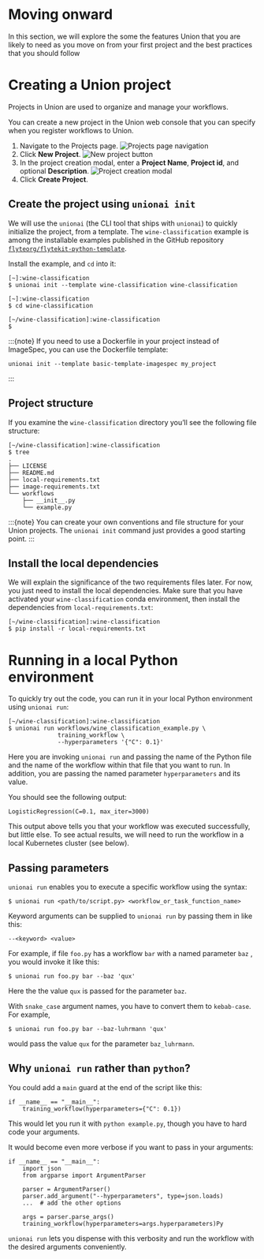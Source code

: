 # Moving onward

In this section, we will explore the some the features Union that you are likely to need as you
move on from your first project and the best practices that you should follow

# Creating a Union project

Projects in Union are used to organize and manage your workflows.

You can create a new project in the Union web console that you can specify when you register workflows to Union.

1. Navigate to the Projects page.
![Projects page navigation](/_static/images/projects-nav.png)
2. Click **New Project**.
![New project button](/_static/images/project-new-project-btn.png)
3. In the project creation modal, enter a **Project Name**, **Project id**, and optional **Description**.
![Project creation modal](/_static/images/project-creation-modal.png)
4. Click **Create Project**.

## Create the project using `unionai init`

We will use the `unionai` (the CLI tool that ships with `unionai`) to quickly initialize the project, from a template.
The `wine-classification` example is among the installable examples published in the GitHub repository [`flyteorg/flytekit-python-template`](https://github.com/flyteorg/flytekit-python-template).

Install the example, and `cd` into it:

```{code-block} shell
[~]:wine-classification
$ unionai init --template wine-classification wine-classification

[~]:wine-classification
$ cd wine-classification

[~/wine-classification]:wine-classification
$
```

:::{note}
If you need to use a Dockerfile in your project instead of ImageSpec, you can use the Dockerfile template:

```{code-block} shell
unionai init --template basic-template-imagespec my_project
```
:::

## Project structure

If you examine the `wine-classification` directory you’ll see the following file structure:

```{code-block} shell
[~/wine-classification]:wine-classification
$ tree
.
├── LICENSE
├── README.md
├── local-requirements.txt
├── image-requirements.txt
└── workflows
    ├── __init__.py
    └── example.py
```

:::{note}
You can create your own conventions and file structure for your Union projects.
The `unionai init` command just provides a good starting point.
:::

## Install the local dependencies

We will explain the significance of the two requirements files later.
For now, you just need to install the local dependencies.
Make sure that you have activated your `wine-classification` conda environment, then install the dependencies from `local-requirements.txt`:

```{code-block} shell
[~/wine-classification]:wine-classification
$ pip install -r local-requirements.txt
```


# Running in a local Python environment

To quickly try out the code, you can run it in your local Python environment using `unionai run`:

```{code-block} shell
[~/wine-classification]:wine-classification
$ unionai run workflows/wine_classification_example.py \
              training_workflow \
              --hyperparameters '{"C": 0.1}'
```

Here you are invoking `unionai run` and passing the name of the Python file and the name of the workflow within that file that you want to run.
In addition, you are passing the named parameter `hyperparameters` and its value.

You should see the following output:

```{code-block} shell
LogisticRegression(C=0.1, max_iter=3000)
```

This output above tells you that your workflow was executed successfully, but little else.
To see actual results, we will need to run the workflow in a local Kubernetes cluster (see below).

## Passing parameters

`unionai run` enables you to execute a specific workflow using the syntax:

```{code-block} shell
$ unionai run <path/to/script.py> <workflow_or_task_function_name>
```

Keyword arguments can be supplied to `unionai run` by passing them in like this:

```{code-block} shell
--<keyword> <value>
```

For example, if file `foo.py` has a workflow `bar` with a named parameter `baz` , you would invoke it like this:

```{code-block} shell
$ unionai run foo.py bar --baz 'qux'
```

Here the the value `qux` is passed for the parameter `baz`.

With `snake_case` argument names, you have to convert them to `kebab-case`. For example,

```{code-block} shell
$ unionai run foo.py bar --baz-luhrmann 'qux'
```

would pass the value `qux` for the parameter `baz_luhrmann`.

## Why `unionai run` rather than `python`?

You could add a `main` guard at the end of the script like this:

```{code-block} python
if __name__ == "__main__":
    training_workflow(hyperparameters={"C": 0.1})
```

This would let you run it with `python example.py`, though you have to hard code your arguments.

It would become even more verbose if you want to pass in your arguments:

```{code-block} python
if __name__ == "__main__":
    import json
    from argparse import ArgumentParser

    parser = ArgumentParser()
    parser.add_argument("--hyperparameters", type=json.loads)
    ...  # add the other options

    args = parser.parse_args()
    training_workflow(hyperparameters=args.hyperparameters)Py

```

`unionai run` lets you dispense with this verbosity and run the workflow with the desired arguments conveniently.

